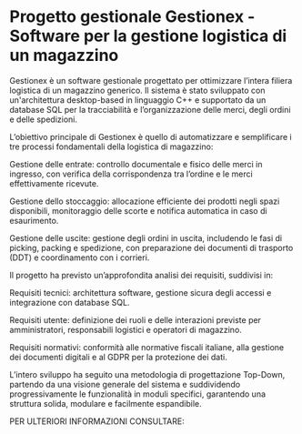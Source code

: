 # Progetto gestionale Gestionex - Software per la gestione logistica di un magazzino
Gestionex è un software gestionale progettato per ottimizzare l’intera filiera logistica di un magazzino generico. Il sistema è stato sviluppato con un'architettura desktop-based in linguaggio C++ e supportato da un database SQL per la tracciabilità e l’organizzazione delle merci, degli ordini e delle spedizioni.

L’obiettivo principale di Gestionex è quello di automatizzare e semplificare i tre processi fondamentali della logistica di magazzino:

Gestione delle entrate: controllo documentale e fisico delle merci in ingresso, con verifica della corrispondenza tra l’ordine e le merci effettivamente ricevute.

Gestione dello stoccaggio: allocazione efficiente dei prodotti negli spazi disponibili, monitoraggio delle scorte e notifica automatica in caso di esaurimento.

Gestione delle uscite: gestione degli ordini in uscita, includendo le fasi di picking, packing e spedizione, con preparazione dei documenti di trasporto (DDT) e coordinamento con i corrieri.

Il progetto ha previsto un’approfondita analisi dei requisiti, suddivisi in:

Requisiti tecnici: architettura software, gestione sicura degli accessi e integrazione con database SQL.

Requisiti utente: definizione dei ruoli e delle interazioni previste per amministratori, responsabili logistici e operatori di magazzino.

Requisiti normativi: conformità alle normative fiscali italiane, alla gestione dei documenti digitali e al GDPR per la protezione dei dati.

L’intero sviluppo ha seguito una metodologia di progettazione Top-Down, partendo da una visione generale del sistema e suddividendo progressivamente le funzionalità in moduli specifici, garantendo una struttura solida, modulare e facilmente espandibile.

PER ULTERIORI INFORMAZIONI CONSULTARE:


